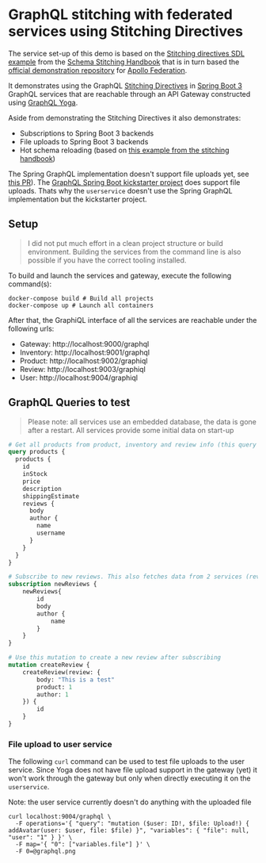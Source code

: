# GraphQL stitching with federated services using Stitching Directives

The service set-up of this demo is based on the [Stitching directives SDL example](https://github.com/gmac/schema-stitching-handbook/tree/main/stitching-directives-sdl) from the [Schema Stitching Handbook](https://github.com/gmac/schema-stitching-handbook) that is in turn based the [official demonstration repository](https://github.com/apollographql/federation-demo) for [Apollo Federation](https://www.apollographql.com/docs/federation/).

It demonstrates using the GraphQL [Stitching Directives](https://the-guild.dev/graphql/tools/docs/schema-stitching/stitch-directives-sdl) in [Spring Boot 3](https://spring.io/) GraphQL services that are reachable through an API Gateway constructed using [GraphQL Yoga](https://the-guild.dev/graphql/yoga-server).

Aside from demonstrating the Stitching Directives it also demonstrates:
* Subscriptions to Spring Boot 3 backends
* File uploads to Spring Boot 3 backends
* Hot schema reloading (based on [this example from the stitching handbook](https://github.com/gmac/schema-stitching-handbook/tree/main/hot-schema-reloading))

The Spring GraphQL implementation doesn't support file uploads yet, see [this PR](https://github.com/spring-projects/spring-graphql/pull/430)). The [GraphQL Spring Boot kickstarter project](https://github.com/graphql-java-kickstart/graphql-spring-boot) does support file uploads. Thats why the `userservice` doesn't use the Spring GraphQL implementation but the kickstarter project.

## Setup

> I did not put much effort in a clean project structure or build environment. Building the services from the command line is also possible if you have the
correct tooling installed.

To build and launch the services and gateway, execute the following command(s):
```shell
docker-compose build # Build all projects
docker-compose up # Launch all containers
```

After that, the GraphiQL interface of all the services are reachable under the following urls:

* Gateway: http://localhost:9000/graphql
* Inventory: http://localhost:9001/graphql
* Product: http://localhost:9002/graphiql
* Review: http://localhost:9003/graphiql
* User: http://localhost:9004/graphiql

## GraphQL Queries to test

> Please note: all services use an embedded database, the data is gone after a restart. All services provide some initial data on start-up

```graphql
# Get all products from product, inventory and review info (this query fetches data from all of the services)
query products {
  products {
    id
    inStock
    price
    description
    shippingEstimate
    reviews {
      body
      author {
        name
        username
      }
    }
  }
}
```

```graphql
# Subscribe to new reviews. This also fetches data from 2 services (review service and user service)
subscription newReviews {
    newReviews{
        id
        body
        author {
            name
        }
    }
}

# Use this mutation to create a new review after subscribing
mutation createReview {
    createReview(review: {
        body: "This is a test"
        product: 1
        author: 1
    }) {
        id
    }
}
```

### File upload to user service
The following `curl` command can be used to test file uploads to the user service. Since Yoga does not have file upload support in the gateway (yet) it won't work through the gateway but only when directly executing it on the `userservice`.

Note: the user service currently doesn't do anything with the uploaded file
```shell
curl localhost:9004/graphql \
  -F operations='{ "query": "mutation ($user: ID!, $file: Upload!) { addAvatar(user: $user, file: $file) }", "variables": { "file": null, "user": "1" } }' \
  -F map='{ "0": ["variables.file"] }' \
  -F 0=@graphql.png

```
